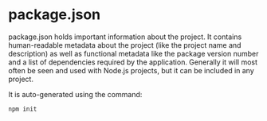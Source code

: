 # package.json

package.json holds important information about the project. 
It contains human-readable metadata about the project (like the project name and description) as well as functional metadata like the package version number and a list of dependencies required by the application.
Generally it will most often be seen and used with Node.js projects, but it can be included in any project. 

It is auto-generated using the command:

	npm init
	
